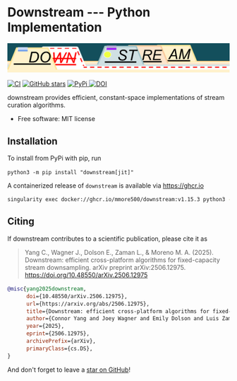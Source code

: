 # Downstream --- Python Implementation

![downstream wordmark](https://raw.githubusercontent.com/mmore500/downstream/master/docs/assets/downstream-wordmark.png)

[![CI](https://github.com/mmore500/downstream/actions/workflows/python-ci.yaml/badge.svg?branch=python)](https://github.com/mmore500/downstream/actions/workflows/python-ci.yaml?query=branch:python)
[![GitHub stars](https://img.shields.io/github/stars/mmore500/downstream.svg?style=flat-square&logo=github&label=Stars&logoColor=white)](https://github.com/mmore500/downstream)
[
![PyPi](https://img.shields.io/pypi/v/downstream.svg)
](https://pypi.python.org/pypi/downstream)
[![DOI](https://zenodo.org/badge/776865597.svg)](https://zenodo.org/doi/10.5281/zenodo.10866541)

downstream provides efficient, constant-space implementations of stream curation algorithms.

-   Free software: MIT license

<!---
-   Documentation: <https://downstream.readthedocs.io>.
-->

## Installation

To install from PyPi with pip, run

`python3 -m pip install "downstream[jit]"`

A containerized release of `downstream` is available via <https://ghcr.io>

```bash
singularity exec docker://ghcr.io/mmore500/downstream:v1.15.3 python3 -m downstream --help
```

## Citing

If downstream contributes to a scientific publication, please cite it as

> Yang C., Wagner J., Dolson E., Zaman L., & Moreno M. A. (2025). Downstream: efficient cross-platform algorithms for fixed-capacity stream downsampling. arXiv preprint arXiv:2506.12975. https://doi.org/10.48550/arXiv.2506.12975

```bibtex
@misc{yang2025downstream,
      doi={10.48550/arXiv.2506.12975},
      url={https://arxiv.org/abs/2506.12975},
      title={Downstream: efficient cross-platform algorithms for fixed-capacity stream downsampling},
      author={Connor Yang and Joey Wagner and Emily Dolson and Luis Zaman and Matthew Andres Moreno},
      year={2025},
      eprint={2506.12975},
      archivePrefix={arXiv},
      primaryClass={cs.DS},
}
```

And don't forget to leave a [star on GitHub](https://github.com/mmore500/downstream/stargazers)!
